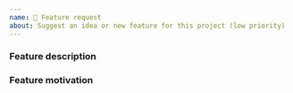 ```yaml
---
name: 💫 Feature request
about: Suggest an idea or new feature for this project (low priority)
---
```


<!-- Please search existing issues to avoid creating duplicates, remember before the title text add tag: [Feature request] -->

### Feature description

<!-- Describe below this line the feature you'd like -->

### Feature motivation

<!-- Why do you want this? Write motivation below this line -->

<!--
PAID SUPPORT :
If you need paid support with hight priority donate correct tier on:
- https://github.com/sponsors/ptkdev
- https://www.patreon.com/join/ptkdev

Please send me an email (support@ptkdev.io) before donation, i try provide correct price quotation for your bug or new feature.
-->
